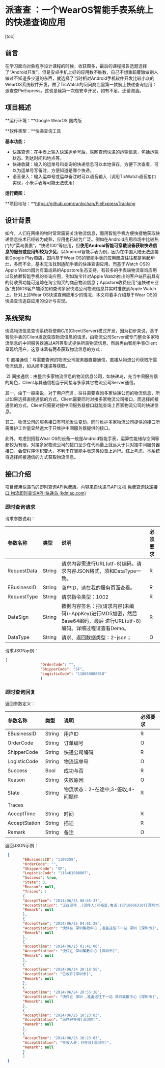 # 派查查 ：一个WearOS智能手表系统上的快递查询应用 #

[toc]

## 前言 ##

​	在学习面向对象程序设计课程的时候，收获颇多，最后的课程报告选题选择了“Android开发”。但是安卓手机上好的应用数不胜数，自己不想重蹈覆辙做别人做过不知道多少遍的东西，就选择了当时相对Android手机软件开发比较小众的WearOS系统软件开发，做了TicWatch的问问商店里第一款腕上快递查询应用：派查查PieExpress。这也是我第一次做安卓开发，如有不足，还请海涵。



## 项目概述 ##

**运行环境：**Google WearOS 国内版

**软件类型：**快递查询工具

**基本功能：**

- 快递查询：在手表上输入快递运单号后，联网查询快递的运输信息，包括运输状态、到达时间和地点等。
- 快递收藏：输入的运单号和查询的快递信息可以本地保存，方便下次查看，可以为运单号写备注，方便知道是哪个快递。
- 语音录入：输入运单号或运单备注时可以语音输入（调用TicWatch语音接口实现，小米手表等可能无法使用）

**运行截图：**

**项目地址：**https://github.com/ranlychan/PieExpressTracking


## 设计背景 ##

​	如今，人们在网络购物时常常需要关注物流信息，而用智能手机方便快捷地获取快递信息技术已经较为成熟，应用也已较为广泛。例如在Android应用市场中比较热门的“菜鸟裹裹”，“快递100”等应用，但**使用Android智能可穿戴设备获取快递信息的服务或应用却较为少见**。以Android智能手表为例，因为在中国大陆无法连接到Google Play商店，国内基于Wear OS的智能手表的应用商店往往都是另起炉灶，多而不全，基本无法找到适配手表的快递查询应用。而基于Watch OS的Apple Watch因为有着成熟的Appstore生态支持，有较多的手表端物流查询应用以及依赖智能手机的查询应用，例如淘宝针对Apple Watch推出的客户端目前具有的待收货功能可追踪在淘宝购买的商品物流信息；Appstore收费应用“追快递专业版“支持IOS客户端添加和查询多家快递公司物流信息并实时推送到Apple Watch上。针对上述Wear OS快递查询应用少的情况，本文将着手介绍基于Wear OS的快递查询追踪应用的设计与实现。



## 系统架构 ##

快递物流信息查询系统将使用C/S(Client/Server)模式开发，因为初步来说，基于智能手表的Client发送获取物流信息的请求，由物流公司Server或专门整合多家物流信息的中间服务器通过API等形式提供所需物流信息，然后再由智能手表Client呈现给用户。这意味着有两条获取物流信息的方式：

​	1)   直接通信：与需要查询的物流公司服务器直接通信，直接从物流公司获取所需物流信息，如从顺丰速递等获取。

​	2)   间接通信：由整合多家物流信息的物流信息公司，如快递鸟，充当中间服务器的角色，Client与其通信相当于间接与多家其它物流公司Server通信。

其一，由于一般来说，对于用户而言，往往需要查询多家快递公司的物流信息，所以如果选择直接通信的方式，Client需要同时对接多家物流公司接口，而选择间接通信的方式，Client只需要对接中间服务器接口就能查询上百家物流公司的快递信息。

其二，物流公司的服务接口有可能发生变动，同时维护多家物流公司提供的接口所需维护工作量显然远大于只维护中间服务器提供的接口。

此外，考虑到搭载Wear OS的设备一般是Android智能手表，运算性能储存空间等都较为有限，对接多家物流公司的接口至少在代码量上就远大于只对接中间服务器接口，会使程序体积变大，不利于在智能手表这类设备上运行。综上考虑，本系统将选择间接通信的方式获取物流信息。



## 接口介绍 ##

项目使用快递鸟的即时查询API免费版。内容来自快递鸟API文档 [免费查询快递接口 物流即时查询API-快递鸟 (kdniao.com)](http://www.kdniao.com/api-track)

### 即时查询请求 ###

请求参数说明：

| 参数名称    | 类型   | 说明                                                         | 必须要求 |
| :---------- | :----- | :----------------------------------------------------------- | :------- |
| RequestData | String | 请求内容需进行URL(utf-8)编码。请求内容JSON格式，须和DataType一致。 | R        |
| EBusinessID | String | 商户ID，请在我的服务页面查看。                               | R        |
| RequestType | String | 请求指令类型：1002                                           | R        |
| DataSign    | String | 数据内容签名：把(请求内容(未编码)+AppKey)进行MD5加密，然后Base64编码，最后 进行URL(utf-8)编码。详细过程请查看Demo。 | R        |
| DataType    | String | 请求、返回数据类型：2-json；                                 | O        |

请求JSON示例：
```json
{
                "OrderCode": "",
                "ShipperCode": "SF",
                "LogisticCode": "118650888018"
                }
```



### 即时查询回复 ###

返回参数定义：

| 参数名称      | 类型   | 说明                               | 必须要求 |
| :------------ | :----- | :--------------------------------- | :------- |
| EBusinessID   | String | 用户ID                             | R        |
| OrderCode     | String | 订单编号                           | O        |
| ShipperCode   | String | 快递公司编码                       | R        |
| LogisticCode  | String | 物流运单号                         | O        |
| Success       | Bool   | 成功与否                           | R        |
| Reason        | String | 失败原因                           | O        |
| State         | String | 物流状态：2-在途中,3-签收,4-问题件 | R        |
| Traces        |        |                                    |          |
| AcceptTime    | String | 时间                               | R        |
| AcceptStation | String | 描述                               | R        |
| Remark        | String | 备注                               | O        |

返回JSON示例：

```json
 {
        "EBusinessID": "1109259",
        "OrderCode": "",
        "ShipperCode": "SF",
        "LogisticCode": "118461988807",
        "Success": true,
        "State": 3,
        "Reason": null,
        "Traces": [
        {
        "AcceptTime": "2014/06/25 08:05:37",
        "AcceptStation": "正在派件..(派件人:邓裕富,电话:18718866310)[深圳市]",
        "Remark": null
        },
        {
        "AcceptTime": "2014/06/25 04:01:28",
        "AcceptStation": "快件在 深圳集散中心 ,准备送往下一站 深圳 [深圳市]",
        "Remark": null
        },
        {
        "AcceptTime": "2014/06/25 01:41:06",
        "AcceptStation": "快件在 深圳集散中心 [深圳市]",
        "Remark": null
        },
        {
        "AcceptTime": "2014/06/24 20:18:58",
        "AcceptStation": "已收件[深圳市]",
        "Remark": null
        },
        {
        "AcceptTime": "2014/06/24 20:55:28",
        "AcceptStation": "快件在 深圳 ,准备送往下一站 深圳集散中心 [深圳市]",
        "Remark": null
        },
        {
        "AcceptTime": "2014/06/25 10:23:03",
        "AcceptStation": "派件已签收[深圳市]",
        "Remark": null
        },
        {
        "AcceptTime": "2014/06/25 10:23:03",
        "AcceptStation": "签收人是：已签收[深圳市]",
        "Remark": null
        }
        ] 
 } 

```

